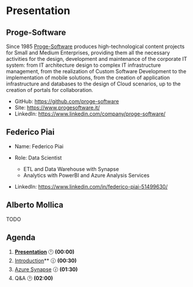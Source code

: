 # Presentation

## Proge-Software

Since 1985 [Proge-Software](https://www.progesoftware.it/) produces high-technological content projects for Small and Medium Enterprises, providing them all the necessary activities for the design, development and maintenance of the corporate IT system: from IT architecture design to complex IT infrastructure management, from the realization of Custom Software Development to the implementation of mobile solutions, from the creation of application infrastructure and databases to the design of Cloud scenarios, up to the creation of portals for collaboration.

- GitHub: https://github.com/proge-software
- Site: https://www.progesoftware.it/
- LinkedIn: https://www.linkedin.com/company/proge-software/

## Federico Piai

- Name: Federico Piai
- Role: Data Scientist
    - ETL and Data Warehouse with Synapse
    - Analytics with PowerBI and Azure Analysis Services

- LinkedIn: https://www.linkedin.com/in/federico-piai-51499630/

## Alberto Mollica

TODO

## Agenda

1. **[Presentation](01.presentation.md)** :clock12: **(00:00)**
2. [Introduction](02.introduction.md)** :clock1230: **(00:30)**
3. [Azure Synapse](03.azure-synapse.md) :clock130: **(01:30)**
4. Q&A :clock2: **(02:00)**

